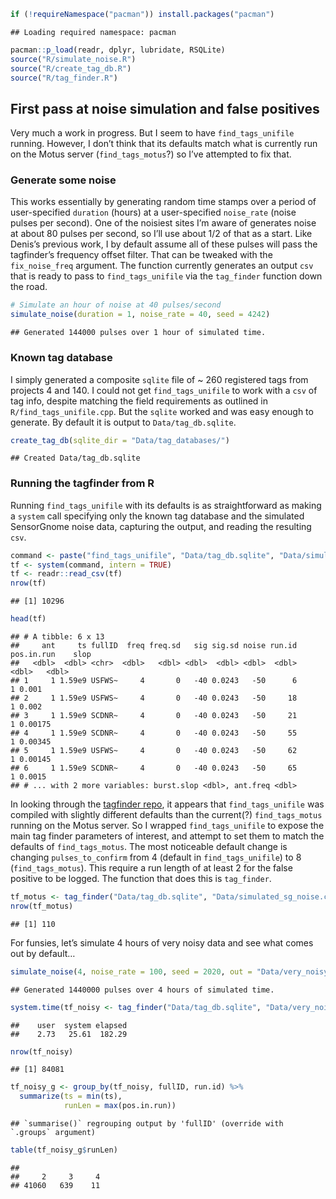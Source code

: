 ``` r
if (!requireNamespace("pacman")) install.packages("pacman")
```

    ## Loading required namespace: pacman

``` r
pacman::p_load(readr, dplyr, lubridate, RSQLite)
source("R/simulate_noise.R")
source("R/create_tag_db.R")
source("R/tag_finder.R")
```

First pass at noise simulation and false positives
--------------------------------------------------

Very much a work in progress. But I seem to have `find_tags_unifile`
running. However, I don’t think that its defaults match what is
currently run on the Motus server (`find_tags_motus`?) so I’ve attempted
to fix that.

### Generate some noise

This works essentially by generating random time stamps over a period of
user-specified `duration` (hours) at a user-specified `noise_rate`
(noise pulses per second). One of the noisiest sites I’m aware of
generates noise at about 80 pulses per second, so I’ll use about 1/2 of
that as a start. Like Denis’s previous work, I by default assume all of
these pulses will pass the tagfinder’s frequency offset filter. That can
be tweaked with the `fix_noise_freq` argument. The function currently
generates an output `csv` that is ready to pass to `find_tags_unifile`
via the `tag_finder` function down the road.

``` r
# Simulate an hour of noise at 40 pulses/second
simulate_noise(duration = 1, noise_rate = 40, seed = 4242)
```

    ## Generated 144000 pulses over 1 hour of simulated time.

### Known tag database

I simply generated a composite `sqlite` file of \~ 260 registered tags
from projects 4 and 140. I could not get `find_tags_unifile` to work
with a `csv` of tag info, despite matching the field requirements as
outlined in `R/find_tags_unifile.cpp`. But the `sqlite` worked and was
easy enough to generate. By default it is output to
`Data/tag_db.sqlite`.

``` r
create_tag_db(sqlite_dir = "Data/tag_databases/")
```

    ## Created Data/tag_db.sqlite

### Running the tagfinder from R

Running `find_tags_unifile` with its defaults is as straightforward as
making a `system` call specifying only the known tag database and the
simulated SensorGnome noise data, capturing the output, and reading the
resulting `csv`.

``` r
command <- paste("find_tags_unifile", "Data/tag_db.sqlite", "Data/simulated_sg_noise.csv")
tf <- system(command, intern = TRUE)
tf <- readr::read_csv(tf)
nrow(tf)
```

    ## [1] 10296

``` r
head(tf)
```

    ## # A tibble: 6 x 13
    ##     ant     ts fullID  freq freq.sd   sig sig.sd noise run.id pos.in.run    slop
    ##   <dbl>  <dbl> <chr>  <dbl>   <dbl> <dbl>  <dbl> <dbl>  <dbl>      <dbl>   <dbl>
    ## 1     1 1.59e9 USFWS~     4       0   -40 0.0243   -50      6          1 0.001  
    ## 2     1 1.59e9 USFWS~     4       0   -40 0.0243   -50     18          1 0.002  
    ## 3     1 1.59e9 SCDNR~     4       0   -40 0.0243   -50     21          1 0.00175
    ## 4     1 1.59e9 SCDNR~     4       0   -40 0.0243   -50     55          1 0.00345
    ## 5     1 1.59e9 USFWS~     4       0   -40 0.0243   -50     62          1 0.00145
    ## 6     1 1.59e9 SCDNR~     4       0   -40 0.0243   -50     65          1 0.0015 
    ## # ... with 2 more variables: burst.slop <dbl>, ant.freq <dbl>

In looking through the [tagfinder
repo](https://github.com/MotusWTS/find_tags), it appears that
`find_tags_unifile` was compiled with slightly different defaults than
the current(?) `find_tags_motus` running on the Motus server. So I
wrapped `find_tags_unifile` to expose the main tag finder parameters of
interest, and attempt to set them to match the defaults of
`find_tags_motus`. The most noticeable default change is changing
`pulses_to_confirm` from 4 (default in `find_tags_unifile`) to 8
(`find_tags_motus`). This require a run length of at least 2 for the
false positive to be logged. The function that does this is
`tag_finder`.

``` r
tf_motus <- tag_finder("Data/tag_db.sqlite", "Data/simulated_sg_noise.csv")
nrow(tf_motus)
```

    ## [1] 110

For funsies, let’s simulate 4 hours of very noisy data and see what
comes out by default…

``` r
simulate_noise(4, noise_rate = 100, seed = 2020, out = "Data/very_noisy.csv")
```

    ## Generated 1440000 pulses over 4 hours of simulated time.

``` r
system.time(tf_noisy <- tag_finder("Data/tag_db.sqlite", "Data/very_noisy.csv"))
```

    ##    user  system elapsed 
    ##    2.73   25.61  182.29

``` r
nrow(tf_noisy)
```

    ## [1] 84081

``` r
tf_noisy_g <- group_by(tf_noisy, fullID, run.id) %>%
  summarize(ts = min(ts),
            runLen = max(pos.in.run))
```

    ## `summarise()` regrouping output by 'fullID' (override with `.groups` argument)

``` r
table(tf_noisy_g$runLen)
```

    ## 
    ##     2     3     4 
    ## 41060   639    11
